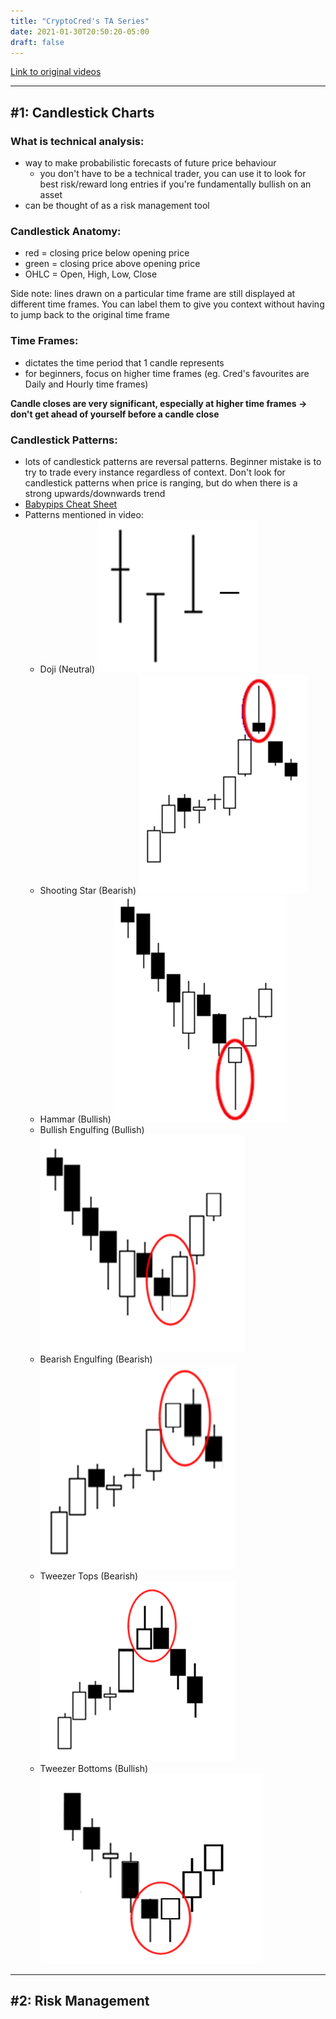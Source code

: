 ```yaml
---
title: "CryptoCred's TA Series"
date: 2021-01-30T20:50:20-05:00
draft: false
---
```


[Link to original videos](https://docs.google.com/document/d/15c3rN15rkXldY8Te3GDG4NG7noaaoikydOoZQlElwXw/edit?usp=sharing)

--- 

## #1: Candlestick Charts
### What is technical analysis: 
- way to make probabilistic forecasts of future price behaviour
  - you don't have to be a technical trader, you can use it to look for best risk/reward long entries if you're fundamentally bullish on an asset  
- can be thought of as a risk management tool

### Candlestick Anatomy: 
- red = closing price below opening price
- green = closing price above opening price
- OHLC = Open, High, Low, Close

Side note: lines drawn on a particular time frame are still displayed at different time frames. You can label them to give you context without having to jump back to the original time frame

### Time Frames: 
- dictates the time period that 1 candle represents
- for beginners, focus on higher time frames (eg. Cred's favourites are Daily and Hourly time frames) 

**Candle closes are very significant, especially at higher time frames -> don't get ahead of yourself before a candle close**

### Candlestick Patterns: 
- lots of candlestick patterns are reversal patterns. Beginner mistake is to try to trade every instance regardless of context. Don't look for candlestick patterns when price is ranging, but do when there is a strong upwards/downwards trend 
- [Babypips Cheat Sheet](https://www.babypips.com/learn/forex/japanese-candlesticks-cheat-sheet)
- Patterns mentioned in video: 
  - Doji (Neutral)
![Doji](1%20Candlestick/Doji.png)
  - Shooting Star (Bearish)
![ShootingStar](img/Shooting%20Star.png)
  - Hammar (Bullish)
![Hammar](img/Hammar.png)
  - Bullish Engulfing (Bullish)
![BullishEngulfing](img/Bullish%20Engulfing.png)
  - Bearish Engulfing (Bearish)
![BearishEngulfing](img/Bearish%20Engulfing.png)
  - Tweezer Tops (Bearish)
![TweezerTops](img/Tweezer%20Tops.png)
  - Tweezer Bottoms (Bullish)
![TweezerBottoms](img/Tweezer%20Bottoms.png)

---

## #2: Risk Management